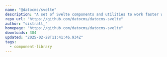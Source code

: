 ```yaml
---
name: "@datocms/svelte"
description: "A set of Svelte components and utilities to work faster with DatoCMS."
repo_url: "https://github.com/datocms/datocms-svelte"
author: "sistrall_"
homepage: "https://github.com/datocms/datocms-svelte"
downloads: 384
updated: "2025-02-28T11:41:46.934Z"
tags: 
  - component-library
---
```

